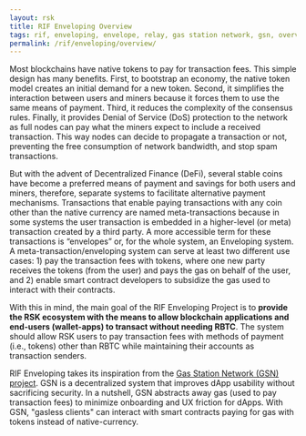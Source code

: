 ```yaml
---
layout: rsk
title: RIF Enveloping Overview
tags: rif, enveloping, envelope, relay, gas station network, gsn, overview
permalink: /rif/enveloping/overview/
---
```


Most blockchains have native tokens to pay for transaction fees. This simple design has many benefits. First, to bootstrap an economy, the native token model creates an initial demand for a new token. Second, it simplifies the interaction between users and miners because it forces them to use the same means of payment. Third, it reduces the complexity of the consensus rules. Finally, it provides Denial of Service (DoS) protection to the network as full nodes can pay what the miners expect to include a received transaction. This way nodes can decide to propagate a transaction or not, preventing the free consumption of network bandwidth, and stop spam transactions. 

But with the advent of Decentralized Finance (DeFi), several stable coins have become a preferred means of payment and savings for both users and miners, therefore, separate systems to facilitate alternative payment mechanisms. Transactions that enable paying transactions with any coin other than the native currency are named meta-transactions because in some systems the user transaction is embedded in a higher-level (or meta) transaction created by a third party. A more accessible term for these transactions is “envelopes” or, for the whole system, an Enveloping system. A meta-transaction/enveloping system can serve at least two different use cases: 1) pay the transaction fees with tokens, where one new party receives the tokens (from the user) and pays the gas on behalf of the user, and 2) enable smart contract developers to subsidize the gas used to interact with their contracts.

With this in mind, the main goal of the RIF Enveloping Project is to **provide the RSK ecosystem with the means to allow blockchain applications and end-users (wallet-apps) to transact without needing RBTC**. The system should allow RSK users to pay transaction fees with methods of payment (i.e., tokens) other than RBTC while maintaining their accounts as transaction senders.

RIF Enveloping takes its inspiration from the [Gas Station Network (GSN) project](https://github.com/opengsn/gsn). GSN is a decentralized system that improves dApp usability without sacrificing security. In a nutshell, GSN abstracts away gas (used to pay transaction fees) to minimize onboarding and UX friction for dApps. With GSN, "gasless clients" can interact with smart contracts paying for gas with tokens instead of native-currency.

